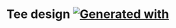 # Tee design [![Generated with](https://img.shields.io/badge/generated%20with-bangular-blue.svg?style=flat-square)](https://github.com/42Zavattas/generator-bangular)

